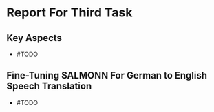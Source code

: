 # Report For Third Task
## Key Aspects
- #TODO

## Fine-Tuning SALMONN For German to English Speech Translation
- #TODO
